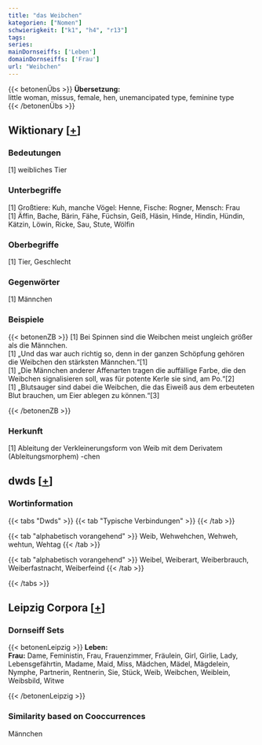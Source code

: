 ```yaml
---
title: "das Weibchen"
kategorien: ["Nomen"]
schwierigkeit: ["k1", "h4", "r13"]
tags:
series:
mainDornseiffs: ['Leben']
domainDornseiffs: ['Frau']
url: "Weibchen"
---
```


{{< betonenÜbs >}}
**Übersetzung:**  
little woman, missus, female, hen, unemancipated type, feminine type  
{{< /betonenÜbs >}}

## Wiktionary [[+](https://de.wiktionary.org/wiki/Weibchen)]

### Bedeutungen
[1] weibliches Tier  

### Unterbegriffe
[1] Großtiere: Kuh, manche Vögel: Henne, Fische: Rogner, Mensch: Frau  
[1] Äffin, Bache, Bärin, Fähe, Füchsin, Geiß, Häsin, Hinde, Hindin, Hündin, Kätzin, Löwin, Ricke, Sau, Stute, Wölfin  

### Oberbegriffe
[1] Tier, Geschlecht  

### Gegenwörter
[1] Männchen  

### Beispiele
{{< betonenZB >}}
[1] Bei Spinnen sind die Weibchen meist ungleich größer als die Männchen.  
[1] „Und das war auch richtig so, denn in der ganzen Schöpfung gehören die Weibchen den stärksten Männchen.“[1]  
[1] „Die Männchen anderer Affenarten tragen die auffällige Farbe, die den Weibchen signalisieren soll, was für potente Kerle sie sind, am Po.“[2]  
[1] „Blutsauger sind dabei die Weibchen, die das Eiweiß aus dem erbeuteten Blut brauchen, um Eier ablegen zu können.“[3]  

{{< /betonenZB >}}
### Herkunft
[1] Ableitung der Verkleinerungsform von Weib mit dem Derivatem (Ableitungsmorphem) -chen  



## dwds [[+](https://www.dwds.de/wb/Weibchen)]

### Wortinformation
{{< tabs "Dwds" >}}
{{< tab "Typische Verbindungen" >}}
{{< /tab >}}

{{< tab "alphabetisch vorangehend" >}}
Weib, Wehwehchen, Wehweh, wehtun, Wehtag
{{< /tab >}}

{{< tab "alphabetisch vorangehend" >}}
Weibel, Weiberart, Weiberbrauch, Weiberfastnacht, Weiberfeind
{{< /tab >}}

{{< /tabs >}}

## Leipzig Corpora [[+](https://corpora.uni-leipzig.de/en/res?word=Weibchen&corpusId=deu_newscrawl-public_2018)]

### Dornseiff Sets
{{< betonenLeipzig >}}
**Leben:**  
**Frau:** Dame, Feministin, Frau, Frauenzimmer, Fräulein, Girl, Girlie, Lady, Lebensgefährtin, Madame, Maid, Miss, Mädchen, Mädel, Mägdelein, Nymphe, Partnerin, Rentnerin, Sie, Stück, Weib, Weibchen, Weiblein, Weibsbild, Witwe  

{{< /betonenLeipzig >}}

### Similarity based on Cooccurrences
Männchen

